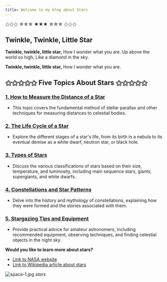 ```yaml
---
title: Welcome to my blog about Stars
---
```


⚝⚝⚝ ☆☆☆ ★★★ ☆☆☆ ⚝⚝⚝

## Twinkle, Twinkle, Little Star

**Twinkle, twinkle, little star,**
How I wonder what you are.
Up above the world so high,
Like a diamond in the sky.

**Twinkle, twinkle, little star,**
How I wonder what you are.


## ⚝⚝⚝⚝⚝ Five Topics About Stars ⚝⚝⚝⚝⚝

### [1. How to Measure the Distance of a Star](https://tanteckliang.github.io/skills-github-pages/2024/07/31/measure_star_distance.html)
* This topic covers the fundamental method of stellar parallax and other techniques for measuring distances to celestial bodies.

### [2. The Life Cycle of a Star](https://tanteckliang.github.io/skills-github-pages/2024/07/31/star_life_cycle.html)
* Explore the different stages of a star's life, from its birth in a nebula to its eventual demise as a white dwarf, neutron star, or black hole.

### [3. Types of Stars](https://tanteckliang.github.io/skills-github-pages/2024/07/31/star_types.html)
* Discuss the various classifications of stars based on their size, temperature, and luminosity, including main sequence stars, giants, supergiants, and white dwarfs.

### [4. Constellations and Star Patterns](https://tanteckliang.github.io/skills-github-pages/2024/07/31/constellations.html)
* Delve into the history and mythology of constellations, explaining how they were formed and the stories associated with them.

### [5. Stargazing Tips and Equipment](https://tanteckliang.github.io/skills-github-pages/2024/07/31/stargazing.html)
* Provide practical advice for amateur astronomers, including recommended equipment, observing techniques, and finding celestial objects in the night sky. 

**Would you like to learn more about stars?**
* [Link to NASA website](https://www.nasa.gov/)
* [Link to Wikipedia article about stars](https://en.wikipedia.org/wiki/Star)

![space-1.jpg](http://www.storywarren.com/wp-content/uploads/2016/09/space-1.jpg)
*stars*
